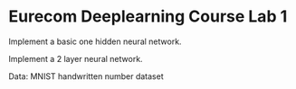 # Eurecom Deeplearning Course Lab 1
Implement a basic one hidden neural network.

Implement a 2 layer neural network. 

Data: MNIST handwritten number dataset
